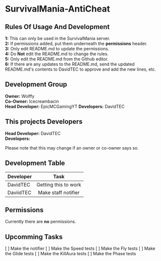 # SurvivalMania-AntiCheat

## Rules Of Usage And Development
**1:** This can only be used in the SurvivalMania server.  
**2:** If permissions added, put them underneath the **permissions** header.  
**3:** Only edit README.md to update the permissions.  
**4:** Do **Not** edit the README.md to change the rules.  
**5:** Only edit the README.md from the Github editor.  
**6:** If there are any updates to the README.md, send the updated README.md's contents to DavidTEC to approve and add the new lines, etc.  

## Development Group
**Owner:** Wolffy  
**Co-Owner:** Icecreambacin  
**Head Developer:** EpicMCGamingYT 
**Developers:** DavidTEC 

## This projects Developers
**Head Developer:** DavidTEC  
**Developers:**  

Please note that this may change if an owner or co-owner says so.  

## Development Table
| Developer     | Task                 |
| ------------- |:--------------------:|
| DavidTEC      | Getting this to work |
| DaviidTEC     | Make staff notifier  |

## Permissions
Currently there are **no** permissions.  

## Upcomming Tasks
[ ] Make the notifier
[ ] Make the Speed tests
[ ] Make the Fly tests
[ ] Make the Glide tests
[ ] Make the KillAura tests
[ ] Make the Phase tests
